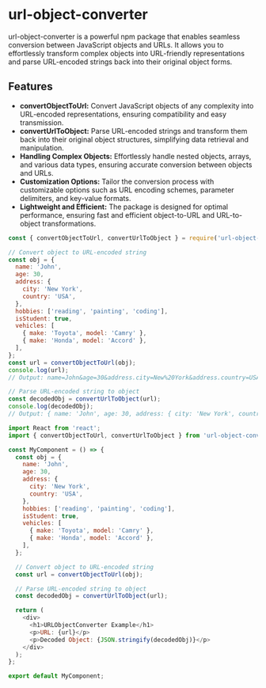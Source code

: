 # url-object-converter

url-object-converter is a powerful npm package that enables seamless conversion between JavaScript objects and URLs. It allows you to effortlessly transform complex objects into URL-friendly representations and parse URL-encoded strings back into their original object forms.

## Features

- **convertObjectToUrl:** Convert JavaScript objects of any complexity into URL-encoded representations, ensuring compatibility and easy transmission.
- **convertUrlToObject:** Parse URL-encoded strings and transform them back into their original object structures, simplifying data retrieval and manipulation.
- **Handling Complex Objects:** Effortlessly handle nested objects, arrays, and various data types, ensuring accurate conversion between objects and URLs.
- **Customization Options:** Tailor the conversion process with customizable options such as URL encoding schemes, parameter delimiters, and key-value formats.
- **Lightweight and Efficient:** The package is designed for optimal performance, ensuring fast and efficient object-to-URL and URL-to-object transformations.

```javascript
const { convertObjectToUrl, convertUrlToObject } = require('url-object-converter');

// Convert object to URL-encoded string
const obj = {
  name: 'John',
  age: 30,
  address: {
    city: 'New York',
    country: 'USA',
  },
  hobbies: ['reading', 'painting', 'coding'],
  isStudent: true,
  vehicles: [
    { make: 'Toyota', model: 'Camry' },
    { make: 'Honda', model: 'Accord' },
  ],
};
const url = convertObjectToUrl(obj);
console.log(url);
// Output: name=John&age=30&address.city=New%20York&address.country=USA&hobbies%5B0%5D=reading&hobbies%5B1%5D=painting&hobbies%5B2%5D=coding&isStudent=true&vehicles%5B0%5D.make=Toyota&vehicles%5B0%5D.model=Camry&vehicles%5B1%5D.make=Honda&vehicles%5B1%5D.model=Accord

// Parse URL-encoded string to object
const decodedObj = convertUrlToObject(url);
console.log(decodedObj);
// Output: { name: 'John', age: 30, address: { city: 'New York', country: 'USA', }, hobbies: ['reading', 'painting', 'coding'], isStudent: true, "vehicles": [ { make: 'Toyota', model: 'Camry' }, { make: 'Honda', model: 'Accord' }, ], }
```

```javascript
import React from 'react';
import { convertObjectToUrl, convertUrlToObject } from 'url-object-converter';

const MyComponent = () => {
  const obj = {
    name: 'John',
    age: 30,
    address: {
      city: 'New York',
      country: 'USA',
    },
    hobbies: ['reading', 'painting', 'coding'],
    isStudent: true,
    vehicles: [
      { make: 'Toyota', model: 'Camry' },
      { make: 'Honda', model: 'Accord' },
    ],
  };

  // Convert object to URL-encoded string
  const url = convertObjectToUrl(obj);

  // Parse URL-encoded string to object
  const decodedObj = convertUrlToObject(url);

  return (
    <div>
      <h1>URLObjectConverter Example</h1>
      <p>URL: {url}</p>
      <p>Decoded Object: {JSON.stringify(decodedObj)}</p>
    </div>
  );
};

export default MyComponent;
```
